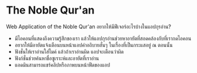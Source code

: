 # The Noble Qur'an
Web Application of the Noble Qur'an
 อยากให้มีฟีเจอร์อะไรบ้างในแอปกุรอ่าน?
 
- มีไอคอนที่แสดงถึงความรู้สึกของเรา แล้วให้แอปกุรอ่านช่วยหาอายัตที่สอดคล้องกับที่เรากดไอคอน
- อยากให้มีอายัตแจ้งเตือนบนหน้าแอปคำอถิบายสั่นๆ ในเรื่องที่เป็นกระแสอยู่ ณ ตอนนั้น
- ฟังชั่นให้เราอ่านใส่ไมค์ แล้วถ้าเราอ่านผิด แอปจะเตือนว่าผิด
- ฟังก์ชั่นช่วยค้นหาชื่อซูเราะห์และอายัตที่เราอ่าน
- แอดมินสามารถแชร์คลิปหรือภาพบนหน้าฟีดของแอป 
